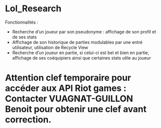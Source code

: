 # Lol_Research
Fonctionnalités : 
-	Recherche d’un joueur par son pseudonyme : affichage de son profil et de ses stats
-	Affichage de son historique de parties modulables par une entré utilisateur, utilisation de Recycle View
-	Recherche d’un joueur en partie, si celui-ci est bel et bien en partie, affichage de ses coéquipiers ainsi que certaines stats utile au joueur

# Attention clef temporaire pour accéder aux API Riot games : Contacter VUAGNAT-GUILLON Benoit pour obtenir une clef avant correction.
